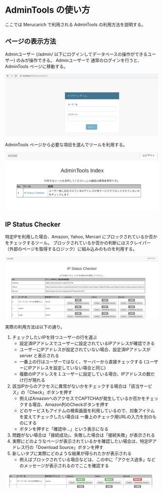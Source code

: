 # AdminTools の使い方

ここでは Merucarich で利用される AdminTools の利用方法を説明する。


## ページの表示方法

Adminユーザー (/admin/ 以下にログインしてデータベースの操作ができるユーザー) のみが操作できる。
Adminユーザーで 通常のログインを行うと、AdminTools ページに移動する。

![](images/01.png "")

AdminTools ページから必要な項目を選んでツールを利用する。

![](images/02.png "")


## IP Status Checker 

特定IPを利用した場合、Amazon, Yahoo, Mercari にブロックされているか否かをチェックするツール。
ブロックされているか否かの判断にはスクレイパー（外部のページを取得するロジック）に組み込みのものを利用する。

![](images/03.png "")

実際の利用方法は以下の通り。

1. チェックしたいIPを持つユーザーの行を選ぶ
   - 設定済IPアドレスでユーザーに設定されているIPアドレスが確認できる
   - ユーザーにIPアドレスが設定されていない場合、設定済IPアドレスが server と表示される
   - 一番上の行はユーザーではなく、サーバーから直接チェックする (ユーザーにIPアドレスを設定していない場合と同じ)
   - 複数のIPアドレスを１ユーザーに設定している場合、IPアドレスの数だけ行が現れる
2. 該当IPからのアクセスに異常がないかをチェックする場合は「該当サービス」の「Check」ボタンを押す
   - 例えばAmazonへのアクセスでCAPTCHAが発生しているか否かをチェックする場合、Amazon列のCheckボタンを押す
   - どのサービスもアイテムの検索画面を利用しているので、対象アイテムを変えてチェックしたい場合は 一番上のチェック用URLの入力を別のものにする
   - ボタンを押すと「確認中...」という表示になる
3. 問題がない場合は「接続成功」、失敗した場合は「接続失敗」が表示される
4. 実際にどのようなページが表示されているかを確認したい場合は、特定IPアドレス行の「Download Source」ボタンを押す
5. 新しいタブに実際にどのような結果が得られたかが表示される
   - 例えばブロックされている場合などは、この中に「アクセス過多」などのメッセージが表示されるのでここを確認する


![](images/04.png "")

   


